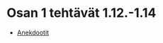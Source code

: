 # Osan 1 tehtävät 1.12.-1.14

- [Anekdootit](https://github.com/DanielTarsalainen/fullstackopen2022/blob/master/osa1/anekdootit/src/App.js)
